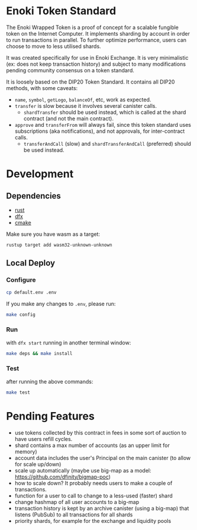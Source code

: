 # Enoki Token Standard

The Enoki Wrapped Token is a proof of concept for a scalable fungible token on the Internet Computer. It implements sharding by account in order to run transactions in parallel. To further optimize performance, users can choose to move to less utilised shards.

It was created specifically for use in Enoki Exchange. It is very minimalistic (ex: does not keep transaction history) and subject to many modifications pending community consensus on a token standard.

It is loosely based on the DIP20 Token Standard. It contains all DIP20 methods, with some caveats:
- `name`, `symbol`, `getLogo`, `balanceOf`, etc, work as expected.
- `transfer` is slow because it involves several canister calls.
  - `shardTransfer` should be used instead, which is called at the shard contract (and not the main contract).
- `approve` and `transferFrom` will always fail, since this token standard uses subscriptions (aka notifications), and not approvals, for inter-contract calls. 
  - `transferAndCall` (slow) and `shardTransferAndCall` (preferred) should be used instead.

# Development

## Dependencies

- [rust](https://rustup.rs)
- [dfx](https://smartcontracts.org/docs/developers-guide/install-upgrade-remove.html)
- [cmake](https://cmake.org/)

[//]: # (- [npm]&#40;https://nodejs.org/en/download/&#41;)

Make sure you have wasm as a target:
```
rustup target add wasm32-unknown-unknown
```

## Local Deploy

### Configure

```bash
cp default.env .env
```
If you make any changes to `.env`, please run:
```bash
make config
```

### Run
with `dfx start` running in another terminal window:
```bash
make deps && make install
```

[//]: # (The app's local URL should be displayed. When you log in, your principal will be displayed.)

[//]: # (Give yourself tokens by running:)

[//]: # ()
[//]: # (```bash)

[//]: # (make init-local II_PRINCIPAL=<YOUR II PRINCIPAL>)

[//]: # (```)

### Test
after running the above commands:
```bash
make test
```

# Pending Features

- use tokens collected by this contract in fees in some sort of auction to have users refill cycles.
- shard contains a max number of accounts (as an upper limit for memory)
- account data includes the user's Principal on the main canister (to allow for scale up/down)
- scale up automatically (maybe use big-map as a model: https://github.com/dfinity/bigmap-poc)
- how to scale down? It probably needs users to make a couple of transactions.
- function for a user to call to change to a less-used (faster) shard
- change hashmap of all user accounts to a big-map
- transaction history is kept by an archive canister (using a big-map) that listens (PubSub) to all transactions for all shards
- priority shards, for example for the exchange and liquidity pools
